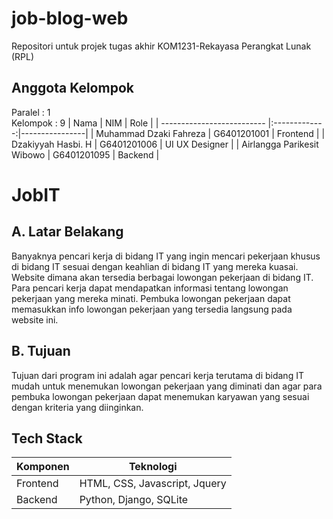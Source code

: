 # job-blog-web
Repositori untuk projek tugas akhir KOM1231-Rekayasa Perangkat Lunak (RPL) <br />

## Anggota Kelompok
Paralel : 1 <br />
Kelompok : 9
|             Nama           |     NIM       |      Role      |
| -------------------------- |:-------------:|----------------|
| Muhammad Dzaki Fahreza     | G6401201001   | Frontend       |
| Dzakiyyah Hasbi. H         | G6401201006   | UI UX Designer |
| Airlangga Parikesit Wibowo | G6401201095   | Backend        |
<br />

# JobIT
## A. Latar Belakang
Banyaknya pencari kerja di bidang IT yang ingin mencari pekerjaan khusus di bidang IT sesuai dengan keahlian di bidang IT yang mereka kuasai. Website dimana akan tersedia berbagai lowongan pekerjaan di bidang IT. Para pencari kerja dapat mendapatkan informasi tentang lowongan pekerjaan yang mereka minati. Pembuka lowongan pekerjaan dapat memasukkan info lowongan pekerjaan yang tersedia langsung pada website ini. <br />

## B. Tujuan
Tujuan dari program ini adalah agar pencari kerja terutama di bidang IT mudah untuk menemukan lowongan pekerjaan yang diminati dan agar para pembuka lowongan pekerjaan dapat menemukan karyawan yang sesuai dengan kriteria yang diinginkan. <br />

## Tech Stack
|    Komponen   |           Teknologi             |
| ------------- |---------------------------------|
| Frontend      | HTML, CSS, Javascript, Jquery   |
| Backend       | Python, Django, SQLite          | 
